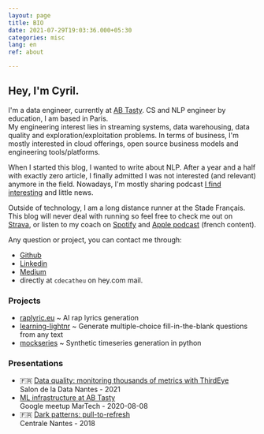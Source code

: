 ```yaml
---
layout: page
title: BIO
date: 2021-07-29T19:03:36.000+05:30
categories: misc
lang: en
ref: about

---
```

## Hey, I'm Cyril.

I'm a data engineer, currently at [AB Tasty](https://www.abtasty.com/).
CS and NLP engineer by education, I am based in Paris.  
My engineering interest lies in streaming systems, data warehousing, data quality and exploration/exploitation problems.
In terms of business, I'm mostly interested in cloud offerings, open source business models and engineering tools/platforms.

When I started this blog, I wanted to write about NLP. After a year and a half with exactly zero article,
I finally admitted I was not interested (and relevant) anymore in the field. Nowadays, I'm mostly sharing podcast [I find interesting](./2021-07-28-podcasting-pearls-en.html) and little news.

Outside of technology, I am a long distance runner at the Stade Français. This blog will never deal with running so
feel free to check me out on [Strava](https://www.strava.com/athletes/14548186),
or listen to my coach on [Spotify](https://open.spotify.com/episode/0GzZoocBsk5BgNc3BshXAS)
and [Apple podcast](https://podcasts.apple.com/fr/podcast/dans-la-t%C3%AAte-dun-coureur/id1444365160) (french content).

Any question or project, you can contact me through:

* [Github](https://github.com/cyrilou242)
* [Linkedin](https://www.linkedin.com/in/cyril-de-catheu/)
* [Medium](https://medium.com/@cdecatheu)
* directly at `cdecatheu` on hey.com mail.

### Projects

* [raplyric.eu](https://raplyrics.eu/) \~ AI rap lyrics generation
* [learning-lightnr](https://github.com/cyrilou242/learning-lightnr) \~ Generate multiple-choice fill-in-the-blank questions from any text
* [mockseries](https://mockseries.catheu.tech/) \~ Synthetic timeseries generation in python

### Presentations

* 🇫🇷 [Data quality: monitoring thousands of metrics with ThirdEye](https://docs.google.com/presentation/d/1pQf2tqOFRo6Zc-VMxQiFa3mJOFYWaOoisItGqmvUTJY/edit?usp=sharing)  
  Salon de la Data Nantes - 2021
* [ML infrastructure at AB Tasty](https://docs.google.com/presentation/d/1ep33LRHiDWrbVietRITzf1RAnwYl1H4uTuOgY8tgxDc/edit?usp=sharing)  
  Google meetup MarTech - 2020-08-08
* 🇫🇷 [Dark patterns: pull-to-refresh](https://docs.google.com/presentation/d/1M6e3iKQ0qtM3UzwVnRFLE6O5GuJyuwGHIWEIqgX1OBQ/edit?usp=sharing)  
  Centrale Nantes - 2018